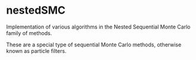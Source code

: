 # nestedSMC
Implementation of various algorithms in the Nested Sequential Monte Carlo family of methods.

These are a special type of sequential Monte Carlo methods, otherwise known as particle filters.
